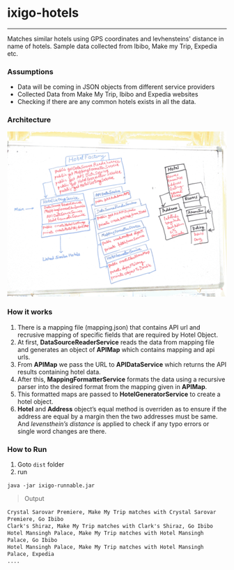 # ixigo-hotels
---------------------

Matches similar hotels using GPS coordinates and levhensteins' distance in name of hotels.
Sample data collected from Ibibo, Make my Trip, Expedia etc.


### Assumptions 
* Data will be coming in JSON objects from different service providers
* Collected Data from Make My Trip, Ibibo and Expedia websites
* Checking if there are any common hotels exists in all the data.

### Architecture <Class Diagram>

![Class Diagram](/snap.png "Class Diagram")

### How it works 

1. There is a mapping file (mapping.json) that contains API url and recrusive mapping of specific fields that are required by Hotel Object.
2. At first, **DataSourceReaderService** reads the data from mapping file and generates an object of **APIMap** which contains mapping and api urls.
3. From **APIMap** we pass the URL to **APIDataService** which returns the API results containing hotel data.
4. After this, **MappingFormatterService** formats the data using a recursive parser into the desired format from the mapping given in **APIMap**.
5. This formatted maps are passed to **HotelGeneratorService** to create a hotel object.
6. **Hotel** and **Address** object’s equal method is overriden as to ensure if the address are equal by a margin then the two addresses must be same. And *levensthein’s distance* is applied to check if any typo errors or single word changes are there.


### How to Run

1. Goto `dist` folder
2. run 
```
java -jar ixigo-runnable.jar
```

> Output
```
Crystal Sarovar Premiere, Make My Trip matches with Crystal Sarovar Premiere, Go Ibibo
Clark's Shiraz, Make My Trip matches with Clark's Shiraz, Go Ibibo
Hotel Mansingh Palace, Make My Trip matches with Hotel Mansingh Palace, Go Ibibo
Hotel Mansingh Palace, Make My Trip matches with Hotel Mansingh Palace, Expedia
....

```
